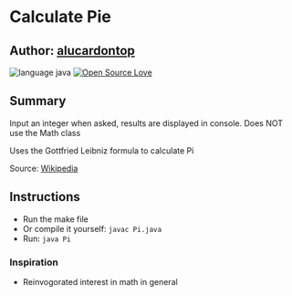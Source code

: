 # Calculate Pie
## Author: [alucardontop](https://github.com/alucardontop)
![language java](https://img.shields.io/badge/language-Java-blue.svg "Language Java")
[![Open Source Love](https://badges.frapsoft.com/os/mit/mit.svg?v=102)](https://github.com/ellerbrock/open-source-badge/)

## Summary
Input an integer when asked, results are displayed in console.
Does NOT use the Math class

 Uses the Gottfried Leibniz formula to calculate Pi
 
Source: [Wikipedia](https://en.wikipedia.org/wiki/Leibniz_formula_for_π)


## Instructions
* Run the make file
* Or compile it yourself: `javac Pi.java`
* Run: `java Pi` 

### Inspiration
* Reinvogorated interest in math in general
